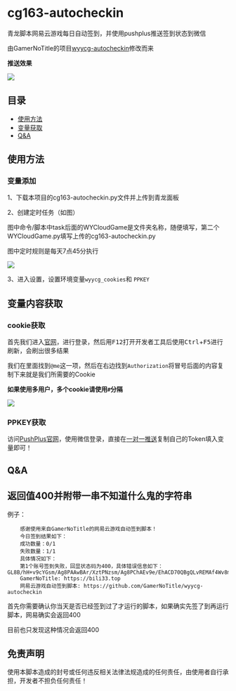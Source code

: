 # cg163-autocheckin
青龙脚本网易云游戏每日自动签到，并使用pushplus推送签到状态到微信

由GamerNoTitle的项目[wyycg-autocheckin](https://github.com/GamerNoTitle/wyycg-autocheckin "wyycg-autocheckin")修改而来

**推送效果**

![](https://pic.imgdb.cn/item/654d14c2c458853aef027d37.jpg)

## 目录

- [使用方法](#使用方法)
- [变量获取](#变量内容获取)
- [Q&A](#qa)

## 使用方法

### 变量添加

1、下载本项目的cg163-autocheckin.py文件并上传到青龙面板

2、创建定时任务（如图）

图中命令/脚本中task后面的WYCloudGame是文件夹名称，随便填写，第二个WYCloudGame.py填写上传的cg163-autocheckin.py

图中定时规则是每天7点45分执行

![](https://pic.imgdb.cn/item/654d0c37c458853aefe92883.jpg)

3、进入设置，设置环境变量`wyycg_cookies`和 `PPKEY`

## 变量内容获取

### cookie获取

首先我们进入[官网](https://cg.163.com)，进行登录，然后用<kbd>F12</kbd>打开开发者工具后使用<kbd>Ctrl</kbd>+<kbd>F5</kbd>进行刷新，会刷出很多结果

我们在里面找到`@me`这一项，然后在右边找到`Authorization`将冒号后面的内容复制下来就是我们所需要的Cookie

**如果使用多用户，多个cookie请使用`#`分隔**

![](https://img-blog.csdnimg.cn/img_convert/8916bfbda33b93061206f2571665987d.png)

### PPKEY获取

访问[PushPlus官网](https://www.pushplus.plus/)，使用微信登录，直接在[一对一推送](https://www.pushplus.plus/push1.html)复制自己的Token填入变量即可！

## Q&A

## 返回值400并附带一串不知道什么鬼的字符串

例子：
```
    感谢使用来自GamerNoTitle的网易云游戏自动签到脚本！
    今日签到结果如下：
    成功数量：0/1
    失败数量：1/1
    具体情况如下：
    第1个账号签到失败，回显状态码为400，具体错误信息如下：GL8B/hH+v9cYGsm/Ag8PAAwBAr/XztPNzsm/Ag8PChAEv9e/EhACD70QBgQLvREMAf4Wv8m/Ag8PChAEAAu/17/5EtID0tD5EtLWz9b5EtIBA8/5EtT/1AL5EtLP0M2/Gqc=
    GamerNoTitle: https://bili33.top
    网易云游戏自动签到脚本: https://github.com/GamerNoTitle/wyycg-autocheckin
```

首先你需要确认你当天是否已经签到过了才运行的脚本，如果确实先签了到再运行脚本，网易确实会返回400

目前也只发现这种情况会返回400


## 免责声明

使用本脚本造成的封号或任何违反相关法律法规造成的任何责任，由使用者自行承担，开发者不担负任何责任！

